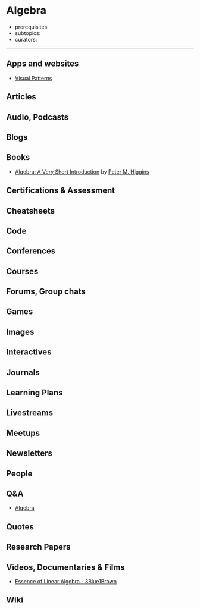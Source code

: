 # Algebra

- prerequisites:
- subtopics:
- curators:

------

## Apps and websites

- [Visual Patterns](http://www.visualpatterns.org/)

## Articles

## Audio, Podcasts

## Blogs

## Books

- [Algebra: A Very Short Introduction](https://www.goodreads.com/book/show/26257385-algebra) by [Peter M. Higgins](https://www.goodreads.com/author/show/784635.Peter_M_Higgins)

## Certifications & Assessment

## Cheatsheets

## Code

## Conferences

## Courses

## Forums, Group chats

## Games

## Images

## Interactives

## Journals

## Learning Plans

## Livestreams

## Meetups

## Newsletters

## People

## Q&A

- [Algebra](https://www.quora.com/topic/Algebra)

## Quotes

## Research Papers

## Videos, Documentaries & Films

- [Essence of Linear Algebra - 3Blue1Brown](https://www.youtube.com/playlist?list=PLZHQObOWTQDPD3MizzM2xVFitgF8hE_ab)

## Wiki
